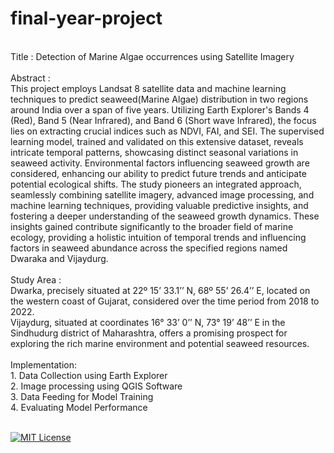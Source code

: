 # final-year-project
<br>
 Title : Detection of Marine Algae occurrences using Satellite Imagery <br><br>
 Abstract : <br>
 This project employs Landsat 8 satellite data and machine learning techniques to predict seaweed(Marine Algae) distribution in two regions around India over a span of five 
 years. Utilizing Earth Explorer's Bands 4 (Red), Band 5 (Near Infrared), and Band 6 (Short wave Infrared), the focus lies on extracting crucial indices such as NDVI, FAI, and 
 SEI. The supervised learning model, trained and validated on this extensive dataset, reveals intricate temporal patterns, showcasing distinct seasonal variations in seaweed 
 activity. Environmental factors influencing seaweed growth are considered, enhancing our ability to predict future trends and anticipate potential ecological shifts. The study 
 pioneers an integrated approach, seamlessly combining satellite imagery, advanced image processing, and machine learning techniques, providing valuable predictive insights, and 
 fostering a deeper understanding of the seaweed growth dynamics. These insights gained contribute significantly to the broader field of marine ecology, providing a holistic 
 intuition of temporal trends and influencing factors in seaweed abundance across the specified regions named Dwaraka and Vijaydurg.
 <br><br>
 Study Area : <br>
 Dwarka, precisely situated at 22º 15’ 33.1’’ N, 68º 55’ 26.4’’ E, located on the western coast of Gujarat, considered over the time period from 2018 to 2022.
 <br>
 Vijaydurg, situated at coordinates 16° 33’ 0’’ N, 73° 19’ 48’’ E in the Sindhudurg district of Maharashtra, offers a promising prospect for exploring the rich marine environment 
 and potential seaweed resources. 
 <br><br>
 Implementation:<br>
  1. Data Collection using Earth Explorer  <br>
  2. Image processing using QGIS Software  <br>
  3. Data Feeding for Model Training  <br>
  4. Evaluating Model Performance  <br>
 <br>


[![MIT License](https://img.shields.io/badge/License-MIT-green.svg)](https://choosealicense.com/licenses/mit/)
